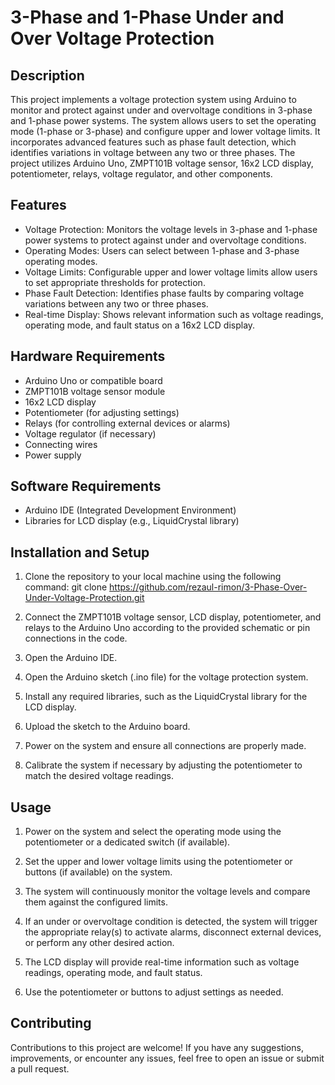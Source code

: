 # 3-Phase and 1-Phase Under and Over Voltage Protection

## Description
This project implements a voltage protection system using Arduino to monitor and protect against under and overvoltage conditions in 3-phase and 1-phase power systems. The system allows users to set the operating mode (1-phase or 3-phase) and configure upper and lower voltage limits. It incorporates advanced features such as phase fault detection, which identifies variations in voltage between any two or three phases. The project utilizes Arduino Uno, ZMPT101B voltage sensor, 16x2 LCD display, potentiometer, relays, voltage regulator, and other components.

## Features
- Voltage Protection: Monitors the voltage levels in 3-phase and 1-phase power systems to protect against under and overvoltage conditions.
- Operating Modes: Users can select between 1-phase and 3-phase operating modes.
- Voltage Limits: Configurable upper and lower voltage limits allow users to set appropriate thresholds for protection.
- Phase Fault Detection: Identifies phase faults by comparing voltage variations between any two or three phases.
- Real-time Display: Shows relevant information such as voltage readings, operating mode, and fault status on a 16x2 LCD display.

## Hardware Requirements
- Arduino Uno or compatible board
- ZMPT101B voltage sensor module
- 16x2 LCD display
- Potentiometer (for adjusting settings)
- Relays (for controlling external devices or alarms)
- Voltage regulator (if necessary)
- Connecting wires
- Power supply

## Software Requirements
- Arduino IDE (Integrated Development Environment)
- Libraries for LCD display (e.g., LiquidCrystal library)

## Installation and Setup
1. Clone the repository to your local machine using the following command: git clone https://github.com/rezaul-rimon/3-Phase-Over-Under-Voltage-Protection.git

2. Connect the ZMPT101B voltage sensor, LCD display, potentiometer, and relays to the Arduino Uno according to the provided schematic or pin connections in the code.

3. Open the Arduino IDE.

4. Open the Arduino sketch (.ino file) for the voltage protection system.

5. Install any required libraries, such as the LiquidCrystal library for the LCD display.

6. Upload the sketch to the Arduino board.

7. Power on the system and ensure all connections are properly made.

8. Calibrate the system if necessary by adjusting the potentiometer to match the desired voltage readings.

## Usage
1. Power on the system and select the operating mode using the potentiometer or a dedicated switch (if available).

2. Set the upper and lower voltage limits using the potentiometer or buttons (if available) on the system.

3. The system will continuously monitor the voltage levels and compare them against the configured limits.

4. If an under or overvoltage condition is detected, the system will trigger the appropriate relay(s) to activate alarms, disconnect external devices, or perform any other desired action.

5. The LCD display will provide real-time information such as voltage readings, operating mode, and fault status.

6. Use the potentiometer or buttons to adjust settings as needed.

## Contributing
Contributions to this project are welcome! If you have any suggestions, improvements, or encounter any issues, feel free to open an issue or submit a pull request.


